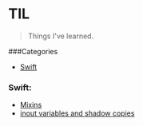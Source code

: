 TIL
====

> Things I've learned.

###Categories

* [Swift](#swift)

### Swift:
- [Mixins](swift/mixins.md)
- [inout variables and shadow copies](swift/inout_variables_functions_and_closures.md)
